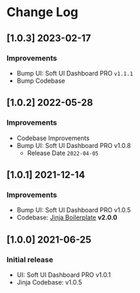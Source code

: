 # Change Log


## [1.0.3] 2023-02-17
### Improvements

- Bump UI: Soft UI Dashboard PRO `v1.1.1`
- Bump Codebase

## [1.0.2] 2022-05-28
### Improvements

- Codebase Improvements
- Bump UI: Soft UI Dashboard PRO v1.0.8
  - Release Date `2022-04-05`

## [1.0.1] 2021-12-14
### Improvements

- Bump UI: Soft UI Dashboard PRO v1.0.5
- Codebase: [Jinja Boilerplate](https://github.com/app-generator/boilerplate-code-jinja/releases) **v2.0.0**


## [1.0.0] 2021-06-25
### Initial release

- UI: Soft UI Dashboard PRO v1.0.1
- Jinja Codebase: v1.0.5
